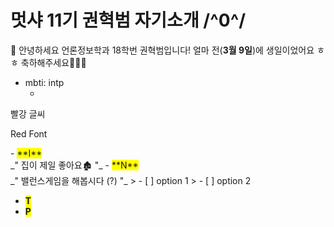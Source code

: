 # 멋샤 11기 권혁범 자기소개 /^0^/

🦁 안녕하세요 언론정보학과 18학번 권혁범입니다! 얼마 전(**3월 9일**)에 생일이었어요 ㅎㅎ 축하해주세요🎉🎉🎉

- mbti: intp
  - <span style="color:red">

빨강 글씨

Red Font

</span>
  - <span style='background-color: yellow'>**I**</span><br> _" 집이 제일 좋아요🏚️ "_
  - <span style='background-color: yellow'>**N**</span><br> _" 밸런스게임을 해봅시다 (?) "_
      > - [ ] option 1
      > - [ ] option 2

  - <span style='background-color: yellow'>**T**</span>
  - <span style='background-color: yellow'>**P**</span>
